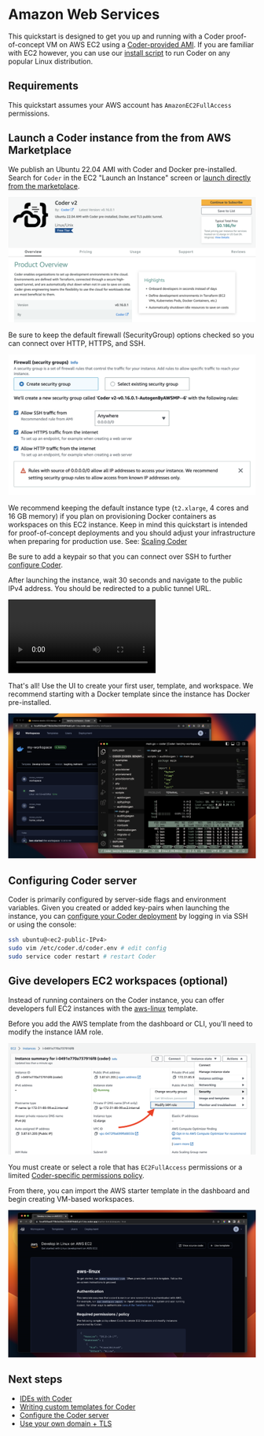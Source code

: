 # Amazon Web Services

This quickstart is designed to get you up and running with a Coder proof-of-concept VM on AWS EC2 using a [Coder-provided AMI](https://github.com/coder/packages). If you are familiar with EC2 however, you can use our [install script](../install/install.sh.md) to run Coder on any popular Linux distribution.

## Requirements

This quickstart assumes your AWS account has `AmazonEC2FullAccess` permissions.

## Launch a Coder instance from the from AWS Marketplace

We publish an Ubuntu 22.04 AMI with Coder and Docker pre-installed. Search for `Coder` in the EC2 "Launch an Instance" screen or [launch directly from the marketplace](https://aws.amazon.com/marketplace/pp/prodview-5gxjyur2vc7rg).

![Coder on AWS Marketplace](../images/quickstart/aws/marketplace.png)

Be sure to keep the default firewall (SecurityGroup) options checked so you can connect over HTTP, HTTPS, and SSH.

![AWS Security Groups](../images/quickstart/aws/security-groups.png)

We recommend keeping the default instance type (`t2.xlarge`, 4 cores and 16 GB memory) if you plan on provisioning Docker containers as workspaces on this EC2 instance. Keep in mind this quickstart is intended for proof-of-concept deployments and you should adjust your infrastructure when preparing for production use. See: [Scaling Coder](../admin/scale.md)

Be sure to add a keypair so that you can connect over SSH to further [configure Coder](../admin/configure.md).

After launching the instance, wait 30 seconds and navigate to the public IPv4 address. You should be redirected to a public tunnel URL.

<video playsinline loop>
  <source src="https://github.com/coder/coder/blob/main/docs/images/quickstart/aws/launch.mp4?raw=true" type="video/mp4">
Your browser does not support the video tag.
</video>

That's all! Use the UI to create your first user, template, and workspace. We recommend starting with a Docker template since the instance has Docker pre-installed.

![Coder Workspace and IDE in AWS EC2](../images/quickstart/aws/workspace.png)

## Configuring Coder server

Coder is primarily configured by server-side flags and environment variables. Given you created or added key-pairs when launching the instance, you can [configure your Coder deployment](../admin/configure.md) by logging in via SSH or using the console:

```sh
ssh ubuntu@<ec2-public-IPv4>
sudo vim /etc/coder.d/coder.env # edit config
sudo service coder restart # restart Coder
```

## Give developers EC2 workspaces (optional)

Instead of running containers on the Coder instance, you can offer developers full EC2 instances with the [aws-linux](https://github.com/coder/coder/tree/main/examples/templates/aws-linux) template.

Before you add the AWS template from the dashboard or CLI, you'll need to modify the instance IAM role.

![Modify IAM role](../images/quickstart/aws/modify-iam.png)

You must create or select a role that has `EC2FullAccess` permissions or a limited [Coder-specific permissions policy](https://github.com/coder/coder/tree/main/examples/templates/aws-linux#required-permissions--policy).

From there, you can import the AWS starter template in the dashboard and begin creating VM-based workspaces.

![Modify IAM role](../images/quickstart/aws/aws-linux.png)

## Next steps

- [IDEs with Coder](../ides.md)
- [Writing custom templates for Coder](../templates.md)
- [Configure the Coder server](../admin/configure.md)
- [Use your own domain + TLS](../admin/configure.md#tls--reverse-proxy)
